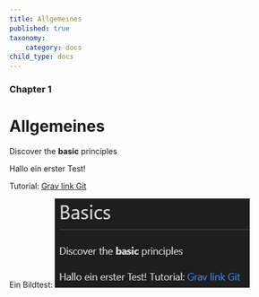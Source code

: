 ```yaml
---
title: Allgemeines
published: true
taxonomy:
    category: docs
child_type: docs
---
```


### Chapter 1

# Allgemeines

Discover the **basic** principles

Hallo ein erster Test!

Tutorial: [Grav link Git](https://learn.hibbittsdesign.org/learn2withgitsync/tips-and-tricks)

Ein Bildtest:
![alt](../images/Code_pRV3EEUdW5.png)
